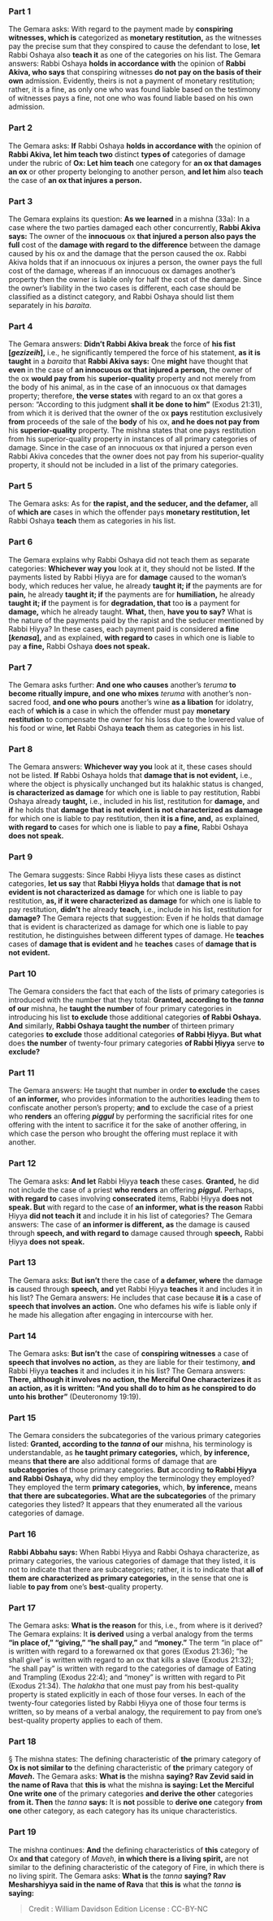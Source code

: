 
### Part 1
The Gemara asks: With regard to the payment made by <b>conspiring witnesses, which is</b> categorized as <b>monetary restitution,</b> as the witnesses pay the precise sum that they conspired to cause the defendant to lose, <b>let</b> Rabbi Oshaya also <b>teach it</b> as one of the categories on his list. The Gemara answers: Rabbi Oshaya <b>holds in accordance with</b> the opinion of <b>Rabbi Akiva, who says</b> that conspiring witnesses <b>do not pay on the basis of their own</b> admission. Evidently, theirs is not a payment of monetary restitution; rather, it is a fine, as only one who was found liable based on the testimony of witnesses pays a fine, not one who was found liable based on his own admission.

### Part 2
The Gemara asks: <b>If</b> Rabbi Oshaya <b>holds in accordance with</b> the opinion of <b>Rabbi Akiva, let him teach two</b> distinct <b>types of</b> categories of damage under the rubric of <b>Ox: Let him teach</b> one category for <b>an ox that damages an ox</b> or other property belonging to another person, <b>and let him</b> also <b>teach</b> the case of <b>an ox that injures a person.</b>

### Part 3
The Gemara explains its question: <b>As we learned</b> in a mishna (33a): In a case where the two parties damaged each other concurrently, <b>Rabbi Akiva says:</b> The owner of the <b>innocuous</b> ox <b>that injured a person also pays the full</b> cost of the <b>damage with regard to the difference</b> between the damage caused by his ox and the damage that the person caused the ox. Rabbi Akiva holds that if an innocuous ox injures a person, the owner pays the full cost of the damage, whereas if an innocuous ox damages another’s property then the owner is liable only for half the cost of the damage. Since the owner’s liability in the two cases is different, each case should be classified as a distinct category, and Rabbi Oshaya should list them separately in his <i>baraita</i>.

### Part 4
The Gemara answers: <b>Didn’t Rabbi Akiva break</b> the force of <b>his fist [<i>gezizeih</i>],</b> i.e., he significantly tempered the force of his statement, <b>as it is taught</b> in a <i>baraita</i> that <b>Rabbi Akiva says:</b> One <b>might</b> have thought that <b>even</b> in the case of <b>an innocuous ox that injured a person,</b> the owner of the ox <b>would pay from</b> his <b>superior-quality</b> property and not merely from the body of his animal, as in the case of an innocuous ox that damages property; therefore, <b>the verse states</b> with regard to an ox that gores a person: “According to this judgment <b>shall it be done to him”</b> (Exodus 21:31), from which it is derived that the owner of the ox <b>pays</b> restitution exclusively <b>from</b> proceeds of the sale of the <b>body</b> of his ox, <b>and he does not pay from</b> his <b>superior-quality</b> property. The mishna states that one pays restitution from his superior-quality property in instances of all primary categories of damage. Since in the case of an innocuous ox that injured a person even Rabbi Akiva concedes that the owner does not pay from his superior-quality property, it should not be included in a list of the primary categories.

### Part 5
The Gemara asks: As for <b>the rapist, and the seducer, and the defamer,</b> all of <b>which are</b> cases in which the offender pays <b>monetary restitution, let</b> Rabbi Oshaya <b>teach</b> them as categories in his list.

### Part 6
The Gemara explains why Rabbi Oshaya did not teach them as separate categories: <b>Whichever way you</b> look at it, they should not be listed. <b>If</b> the payments listed by Rabbi Ḥiyya are for <b>damage</b> caused to the woman’s body, which reduces her value, he already <b>taught it; if</b> the payments are for <b>pain,</b> he already <b>taught it; if</b> the payments are for <b>humiliation,</b> he already <b>taught it; if</b> the payment is for <b>degradation, that</b> too <b>is</b> a payment for <b>damage,</b> which he already taught. <b>What,</b> then, <b>have you to say?</b> What is the nature of the payments paid by the rapist and the seducer mentioned by Rabbi Ḥiyya? In these cases, each payment paid is considered <b>a fine [<i>kenasa</i>],</b> and as explained, <b>with regard to</b> cases in which one is liable to pay <b>a fine,</b> Rabbi Oshaya <b>does not speak.</b>

### Part 7
The Gemara asks further: <b>And one who causes</b> another’s <i>teruma</i> <b>to become ritually impure, and one who mixes</b> <i>teruma</i> with another’s non-sacred food, <b>and one who pours</b> another’s wine <b>as a libation</b> for idolatry, each of <b>which is</b> a case in which the offender must pay <b>monetary restitution</b> to compensate the owner for his loss due to the lowered value of his food or wine, <b>let</b> Rabbi Oshaya <b>teach</b> them as categories in his list.

### Part 8
The Gemara answers: <b>Whichever way you</b> look at it, these cases should not be listed. <b>If</b> Rabbi Oshaya holds that <b>damage that is not evident,</b> i.e., where the object is physically unchanged but its halakhic status is changed, <b>is characterized as damage</b> for which one is liable to pay restitution, Rabbi Oshaya already <b>taught,</b> i.e., included in his list, restitution for <b>damage,</b> and <b>if</b> he holds that <b>damage that is not evident is not characterized as damage</b> for which one is liable to pay restitution, then <b>it is a fine, and,</b> as explained, <b>with regard to</b> cases for which one is liable to pay <b>a fine,</b> Rabbi Oshaya <b>does not speak.</b>

### Part 9
The Gemara suggests: Since Rabbi Ḥiyya lists these cases as distinct categories, <b>let us say</b> that <b>Rabbi Ḥiyya holds</b> that <b>damage that is not evident is not characterized as damage</b> for which one is liable to pay restitution, <b>as, if it were characterized as damage</b> for which one is liable to pay restitution, <b>didn’t</b> he already <b>teach,</b> i.e., include in his list, restitution for <b>damage?</b> The Gemara rejects that suggestion: Even if he holds that damage that is evident is characterized as damage for which one is liable to pay restitution, he distinguishes between different types of damage. He <b>teaches</b> cases of <b>damage that is evident and</b> he <b>teaches</b> cases of <b>damage that is not evident.</b>

### Part 10
The Gemara considers the fact that each of the lists of primary categories is introduced with the number that they total: <b>Granted, according to the <i>tanna</i> of our</b> mishna, he <b>taught the number</b> of four primary categories in introducing his list <b>to exclude</b> those additional categories <b>of Rabbi Oshaya. And</b> similarly, <b>Rabbi Oshaya taught the number</b> of thirteen primary categories <b>to exclude</b> those additional categories <b>of Rabbi Ḥiyya. But what</b> does <b>the number</b> of twenty-four primary categories <b>of Rabbi Ḥiyya</b> serve <b>to exclude?</b>

### Part 11
The Gemara answers: He taught that number in order <b>to exclude</b> the cases of <b>an informer,</b> who provides information to the authorities leading them to confiscate another person’s property; <b>and</b> to exclude the case of a priest who <b>renders</b> an offering <b><i>piggul</i></b> by performing the sacrificial rites for one offering with the intent to sacrifice it for the sake of another offering, in which case the person who brought the offering must replace it with another.

### Part 12
The Gemara asks: <b>And let</b> Rabbi Ḥiyya <b>teach</b> these cases. <b>Granted,</b> he did not include the case of a priest <b>who renders</b> an offering <b><i>piggul</i>.</b> Perhaps, <b>with regard to</b> cases involving <b>consecrated</b> items, Rabbi Ḥiyya <b>does not speak. But</b> with regard to the case of <b>an informer, what is the reason</b> Rabbi Ḥiyya <b>did not teach it</b> and include it in his list of categories? The Gemara answers: The case of <b>an informer is different, as</b> the damage is caused through <b>speech, and with regard to</b> damage caused through <b>speech,</b> Rabbi Ḥiyya <b>does not speak.</b>

### Part 13
The Gemara asks: <b>But isn’t</b> there the case of <b>a defamer, where</b> the damage <b>is</b> caused through <b>speech, and</b> yet Rabbi Ḥiyya <b>teaches</b> it and includes it in his list? The Gemara answers: He includes that case because <b>it is</b> a case of <b>speech that involves an action.</b> One who defames his wife is liable only if he made his allegation after engaging in intercourse with her.

### Part 14
The Gemara asks: <b>But isn’t</b> the case of <b>conspiring witnesses</b> a case of <b>speech that involves no action,</b> as they are liable for their testimony, <b>and</b> Rabbi Ḥiyya <b>teaches</b> it and includes it in his list? The Gemara answers: <b>There, although it involves no action, the Merciful One characterizes it</b> as <b>an action, as it is written: “And you shall do to him as he conspired to do unto his brother”</b> (Deuteronomy 19:19).

### Part 15
The Gemara considers the subcategories of the various primary categories listed: <b>Granted, according to the <i>tanna</i> of our</b> mishna, his terminology is understandable, as <b>he taught primary categories,</b> which, <b>by inference,</b> means <b>that there are</b> also additional forms of damage that are <b>subcategories</b> of those primary categories. <b>But</b> according <b>to Rabbi Ḥiyya and Rabbi Oshaya,</b> why did they employ the terminology they employed? They employed the term <b>primary categories,</b> which, <b>by inference,</b> means <b>that there are subcategories. What are the subcategories</b> of the primary categories they listed? It appears that they enumerated all the various categories of damage.

### Part 16
<b>Rabbi Abbahu says:</b> When Rabbi Ḥiyya and Rabbi Oshaya characterize, as primary categories, the various categories of damage that they listed, it is not to indicate that there are subcategories; rather, it is to indicate that <b>all of them are characterized as primary categories,</b> in the sense that one is liable <b>to pay from</b> one’s <b>best</b>-quality property.

### Part 17
The Gemara asks: <b>What is the reason</b> for this, i.e., from where is it derived? The Gemara explains: It <b>is derived</b> using a verbal analogy from the terms <b>“in place of,” “giving,” “he shall pay,”</b> and <b>“money.”</b> The term “in place of” is written with regard to a forewarned ox that gores (Exodus 21:36); “he shall give” is written with regard to an ox that kills a slave (Exodus 21:32); “he shall pay” is written with regard to the categories of damage of Eating and Trampling (Exodus 22:4); and “money” is written with regard to Pit (Exodus 21:34). The <i>halakha</i> that one must pay from his best-quality property is stated explicitly in each of those four verses. In each of the twenty-four categories listed by Rabbi Ḥiyya one of those four terms is written, so by means of a verbal analogy, the requirement to pay from one’s best-quality property applies to each of them.

### Part 18
§ The mishna states: The defining characteristic of <b>the</b> primary category of <b>Ox is not similar to</b> the defining characteristic of <b>the</b> primary category of <b><i>Maveh</i>.</b> The Gemara asks: <b>What is</b> the mishna <b>saying? Rav Zevid said in the name of Rava</b> that <b>this is</b> what the mishna <b>is saying: Let the Merciful One write one</b> of the primary categories <b>and derive the other</b> categories <b>from it. Then</b> the <i>tanna</i> <b>says:</b> It is <b>not</b> possible to <b>derive one</b> category <b>from one</b> other category, as each category has its unique characteristics.

### Part 19
The mishna continues: <b>And</b> the defining characteristics of <b>this</b> category of Ox <b>and that</b> category of <i>Maveh</i>, <b>in which there is a living spirit,</b> are not similar to the defining characteristic of the category of Fire, in which there is no living spirit. The Gemara asks: <b>What is</b> the <i>tanna</i> <b>saying? Rav Mesharshiyya said in the name of Rava</b> that <b>this is</b> what the <i>tanna</i> <b>is saying:</b>

>Credit : William Davidson Edition
>License : CC-BY-NC